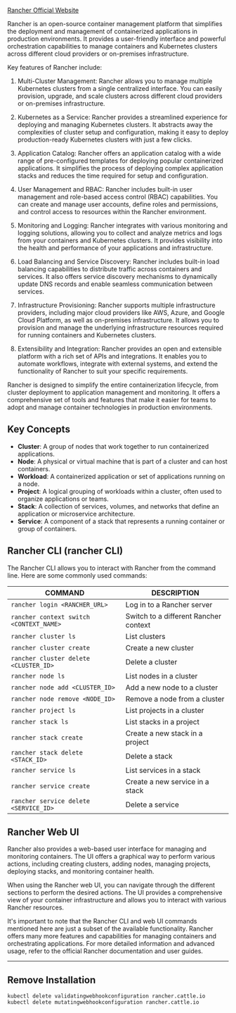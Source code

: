 [Rancher Official Website](https://rancher.com/)

Rancher is an open-source container management platform that simplifies the deployment and management of containerized applications in production environments. It provides a user-friendly interface and powerful orchestration capabilities to manage containers and Kubernetes clusters across different cloud providers or on-premises infrastructure.

Key features of Rancher include:

1. Multi-Cluster Management: Rancher allows you to manage multiple Kubernetes clusters from a single centralized interface. You can easily provision, upgrade, and scale clusters across different cloud providers or on-premises infrastructure.
    
2. Kubernetes as a Service: Rancher provides a streamlined experience for deploying and managing Kubernetes clusters. It abstracts away the complexities of cluster setup and configuration, making it easy to deploy production-ready Kubernetes clusters with just a few clicks.
    
3. Application Catalog: Rancher offers an application catalog with a wide range of pre-configured templates for deploying popular containerized applications. It simplifies the process of deploying complex application stacks and reduces the time required for setup and configuration.
    
4. User Management and RBAC: Rancher includes built-in user management and role-based access control (RBAC) capabilities. You can create and manage user accounts, define roles and permissions, and control access to resources within the Rancher environment.
    
5. Monitoring and Logging: Rancher integrates with various monitoring and logging solutions, allowing you to collect and analyze metrics and logs from your containers and Kubernetes clusters. It provides visibility into the health and performance of your applications and infrastructure.
    
6. Load Balancing and Service Discovery: Rancher includes built-in load balancing capabilities to distribute traffic across containers and services. It also offers service discovery mechanisms to dynamically update DNS records and enable seamless communication between services.
    
7. Infrastructure Provisioning: Rancher supports multiple infrastructure providers, including major cloud providers like AWS, Azure, and Google Cloud Platform, as well as on-premises infrastructure. It allows you to provision and manage the underlying infrastructure resources required for running containers and Kubernetes clusters.
    
8. Extensibility and Integration: Rancher provides an open and extensible platform with a rich set of APIs and integrations. It enables you to automate workflows, integrate with external systems, and extend the functionality of Rancher to suit your specific requirements.
    

Rancher is designed to simplify the entire containerization lifecycle, from cluster deployment to application management and monitoring. It offers a comprehensive set of tools and features that make it easier for teams to adopt and manage container technologies in production environments.

## Key Concepts

- **Cluster**: A group of nodes that work together to run containerized applications.
- **Node**: A physical or virtual machine that is part of a cluster and can host containers.
- **Workload**: A containerized application or set of applications running on a node.
- **Project**: A logical grouping of workloads within a cluster, often used to organize applications or teams.
- **Stack**: A collection of services, volumes, and networks that define an application or microservice architecture.
- **Service**: A component of a stack that represents a running container or group of containers.

## Rancher CLI (rancher CLI)

The Rancher CLI allows you to interact with Rancher from the command line. Here are some commonly used commands:

|COMMAND|DESCRIPTION|
|---|---|
|`rancher login <RANCHER_URL>`|Log in to a Rancher server|
|`rancher context switch <CONTEXT_NAME>`|Switch to a different Rancher context|
|`rancher cluster ls`|List clusters|
|`rancher cluster create`|Create a new cluster|
|`rancher cluster delete <CLUSTER_ID>`|Delete a cluster|
|`rancher node ls`|List nodes in a cluster|
|`rancher node add <CLUSTER_ID>`|Add a new node to a cluster|
|`rancher node remove <NODE_ID>`|Remove a node from a cluster|
|`rancher project ls`|List projects in a cluster|
|`rancher stack ls`|List stacks in a project|
|`rancher stack create`|Create a new stack in a project|
|`rancher stack delete <STACK_ID>`|Delete a stack|
|`rancher service ls`|List services in a stack|
|`rancher service create`|Create a new service in a stack|
|`rancher service delete <SERVICE_ID>`|Delete a service|

## Rancher Web UI

Rancher also provides a web-based user interface for managing and monitoring containers. The UI offers a graphical way to perform various actions, including creating clusters, adding nodes, managing projects, deploying stacks, and monitoring container health.

When using the Rancher web UI, you can navigate through the different sections to perform the desired actions. The UI provides a comprehensive view of your container infrastructure and allows you to interact with various Rancher resources.

It's important to note that the Rancher CLI and web UI commands mentioned here are just a subset of the available functionality. Rancher offers many more features and capabilities for managing containers and orchestrating applications. For more detailed information and advanced usage, refer to the official Rancher documentation and user guides.

---
## Remove Installation

```
kubectl delete validatingwebhookconfiguration rancher.cattle.io
kubectl delete mutatingwebhookconfiguration rancher.cattle.io
```

